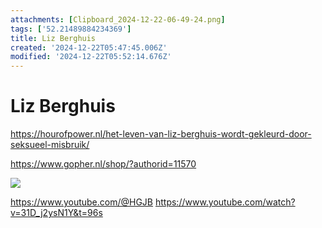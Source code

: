 ```yaml
---
attachments: [Clipboard_2024-12-22-06-49-24.png]
tags: ['52.21489884234369']
title: Liz Berghuis
created: '2024-12-22T05:47:45.006Z'
modified: '2024-12-22T05:52:14.676Z'
---
```


# Liz Berghuis

https://hourofpower.nl/het-leven-van-liz-berghuis-wordt-gekleurd-door-seksueel-misbruik/

https://www.gopher.nl/shop/?authorid=11570

![](@attachment/Clipboard_2024-12-22-06-49-24.png)

https://www.youtube.com/@HGJB
https://www.youtube.com/watch?v=31D_j2ysN1Y&t=96s



